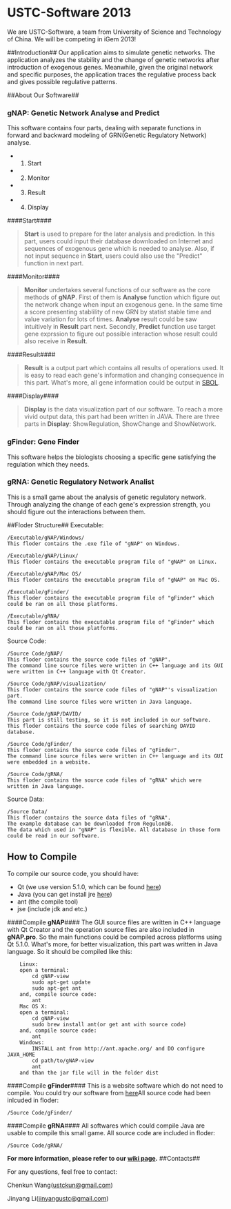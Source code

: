 USTC-Software 2013
=================

We are USTC-Software, a team from University of Science and Technology of China. We will be competing in iGem 2013!

##Introduction##
Our application aims to simulate genetic networks. The application analyzes the stability and the change of genetic networks after introduction of exogenous genes. Meanwhile, given the original network and specific purposes, the application traces the regulative process back and gives possible regulative patterns.


##About Our Software##
### gNAP: Genetic Network Analyse and Predict ###
This software contains four parts, dealing with separate functions in forward and backward modeling of GRN(Genetic Regulatory Network) analyse.
* 1. Start
* 2. Monitor
* 3. Result
* 4. Display

####Start####

>**Start** is used to prepare for the later analysis and prediction. In this part, users could input their database downloaded on Internet and sequences of exogenous gene which is needed to analyse. Also, if not input sequence in **Start**, users could also use the "Predict" function in next part.

####Monitor####

>**Monitor** undertakes several functions of our software as the core methods of **gNAP**. First of them is **Analyse** function which figure out the network change when input an exogenous gene. In the same time a score presenting stablility of new GRN by statist stable time and value variation for lots of times. **Analyse** result could be saw intuitively in **Result** part next. Secondly, **Predict** function use target gene exprssion to figure out possible interaction whose result could also receive in **Result**.

####Result####

>**Result** is a output part which contains all results of operations used. It is easy to read each gene's information and changing consequence in this part. What's more, all gene information could be output in [SBOL](http://www.sbolstandard.org/).

####Display####

>**Display** is the data visualization part of our software. To reach a more vivid output data, this part had been written in JAVA. There are three parts in **Display**: ShowRegulation, ShowChange and ShowNetwork.

### gFinder: Gene Finder ###
This software helps the biologists choosing a specific gene satisfying the regulation which they needs.

### gRNA: Genetic Regulatory Network Analist ###
This is a small game about the analysis of genetic regulatory network. Through analyzing the change of each gene's expression strength, you should figure out the interactions between them.

##Floder Structure##
Executable:
```
/Executable/gNAP/Windows/
This floder contains the .exe file of "gNAP" on Windows.
```
```
/Executable/gNAP/Linux/
This floder contains the executable program file of "gNAP" on Linux.
```
```
/Executable/gNAP/Mac OS/
This floder contains the executable program file of "gNAP" on Mac OS.
```
```
/Executable/gFinder/
This floder contains the executable program file of "gFinder" which could be ran on all those platforms.
```
```
/Executable/gRNA/
This floder contains the executable program file of "gFinder" which could be ran on all those platforms.
```
Source Code:
```
/Source Code/gNAP/
This floder contains the source code files of "gNAP". 
The command line source files were written in C++ language and its GUI were written in C++ language with Qt Creator.
```
```
/Source Code/gNAP/visualization/
This floder contains the source code files of "gNAP"'s visualization part. 
The command line source files were written in Java language.
```
```
/Source Code/gNAP/DAVID/
This part is still testing, so it is not included in our software. 
This floder contains the source code files of searching DAVID database.
```
```
/Source Code/gFinder/
This floder contains the source code files of "gFinder". 
The command line source files were written in C++ language and its GUI were embedded in a website.
```
```
/Source Code/gRNA/
This floder contains the source code files of "gRNA" which were written in Java language.
```
Source Data:
```
/Source Data/
This floder contains the source data files of "gRNA".
The example database can be downloaded from RegulonDB. 
The data which used in "gNAP" is flexible. All database in those form could be read in our software.
```

## How to Compile ##
To compile our source code, you should have:
* Qt   (we use version 5.1.0, which can be found [here](http://qt-project.org/downloads))
* Java (you can get install jre [here](http://www.java.com/))
* ant  (the compile tool)
* jse  (include jdk and etc.)


####Compile **gNAP**####
The GUI source files are written in C++ language with Qt Creator and the operation source files are also included in **gNAP.pro**. So the main functions could be compiled across platforms using Qt 5.1.0.
What's more, for better visualization, this part was written in Java language. So it should be compiled like this:
```
	Linux:
	open a terminal:
		cd gNAP-view
		sudo apt-get update
		sudo apt-get ant
	and, compile source code:
		ant
	Mac OS X:
	open a terminal:
		cd gNAP-view
		sudo brew install ant(or get ant with source code)
	and, compile source code:
		ant
	Windows:
		INSTALL ant from http://ant.apache.org/ and DO configure JAVA_HOME
		cd path/to/gNAP-view
		ant
	and than the jar file will in the folder dist
```
####Compile **gFinder**####
This is a website software which do not need to compile. You could try our software from [here](http://xiugai.com)All source code had been inlcuded in floder:
```
/Source Code/gFinder/
```

####Compile **gRNA**####
All softwares which could compile Java are usable to compile this small game. All source code are included in floder: 
```
/Source Code/gRNA/
```
**For more information, please refer to our [wiki page](http://2013.igem.org/Team:USTC-Software).**
##Contacts##

For any questions, feel free to contact:

Chenkun Wang(ustckun@gmail.com)

Jinyang Li(jinyangustc@gmail.com)
